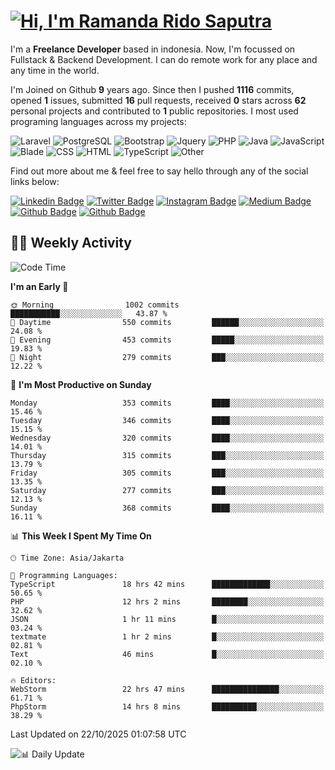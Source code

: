# [![Hi, I'm Ramanda Rido Saputra](https://readme-typing-svg.herokuapp.com?size=24&vCenter=true&lines=%F0%9F%91%8B+Hi%2C+I'm+Ramanda+Rido+Saputra+;%F0%9F%92%BB+Fullstack+Web+Developer+)](https://git.io/typing-svg)

I'm a **Freelance Developer** based in indonesia. Now, I'm focussed on Fullstack & Backend Development. I can do remote work for any place and any time in the world.

I'm Joined on Github **9** years ago. Since then I pushed **1116** commits, opened **1** issues, submitted **16** pull requests, received **0** stars across **62** personal projects and contributed to **1** public repositories.
I most used programing languages across my projects:

![Laravel](https://img.shields.io/badge/Laravel-FF2D20?flat&logo=laravel&logoColor=white)
![PostgreSQL](https://img.shields.io/badge/PostgreSQL-316192?flat&logo=postgresql&logoColor=white)
![Bootstrap](https://img.shields.io/badge/Bootstrap-563D7C?flat&logo=bootstrap&logoColor=white)
![Jquery](https://img.shields.io/badge/jQuery-0769AD?flat&logo=jquery&logoColor=white)
![PHP](https://img.shields.io/badge/-PHP-%234F5D95?style=flat&logo=PHP&logoColor=white)
![Java](https://img.shields.io/badge/-Java-%23b07219?style=flat&logo=Java&logoColor=white)
![JavaScript](https://img.shields.io/badge/-JavaScript-%23f1e05a?style=flat&logo=JavaScript&logoColor=white)
![Blade](https://img.shields.io/badge/-Blade-%23f7523f?style=flat&logo=Blade&logoColor=white)
![CSS](https://img.shields.io/badge/-CSS-%23663399?style=flat&logo=CSS&logoColor=white)
![HTML](https://img.shields.io/badge/-HTML-%23e34c26?style=flat&logo=HTML&logoColor=white)
![TypeScript](https://img.shields.io/badge/-TypeScript-%233178c6?style=flat&logo=TypeScript&logoColor=white)
![Other](https://img.shields.io/badge/-Other-%23ededed?style=flat&logo=Other&logoColor=white)

Find out more about me & feel free to say hello through any of the social links below:

[![Linkedin Badge](https://img.shields.io/badge/-ramandaaridogh-blue?style=flat&logo=Linkedin&logoColor=white&link=https://www.linkedin.com/in/ramanda-rido-saputra/)](https://www.linkedin.com/in/ramanda-rido-saputra/)
[![Twitter Badge](https://img.shields.io/badge/-ramandaaridogh-%231DA1F2.svg?style=flat&logo=twitter&logoColor=white&link=https://www.twitter.com/ramandaaridogh)](https://www.twitter.com/ramandaaridogh/)
[![Instagram Badge](https://img.shields.io/badge/-ramandaaridogh-purple?style=flat&logo=instagram&logoColor=white&link=https://instagram.com/ramandaaridogh_/)](https://instagram.com/ramandaaridogh_)
[![Medium Badge](https://img.shields.io/badge/-@ramandaaridogh-%2312100E.svg?style=flat&logo=Medium&logoColor=white&link=https://medium.com/@ramandaaridogh/)](https://medium.com/@ramandaaridogh)
[![Github Badge](https://img.shields.io/badge/-@ramandaaridogh-100000.svg?style=flat&logo=github&logoColor=white&link=https://github.com/ramandaaridogh)](https://github.com/ramandaaridogh)
[![Github Badge](https://img.shields.io/badge/-@mxcode-100000.svg?style=flat&logo=github&logoColor=white&link=https://github.com/ramanda-mxcode)](https://github.com/ramanda-mxcode)

## 👨‍💻 Weekly Activity
<!--START_SECTION:waka-->
![Code Time](http://img.shields.io/badge/Code%20Time-1%2C701%20hrs%206%20mins-blue)

**I'm an Early 🐤** 

```text
🌞 Morning                1002 commits        ███████████░░░░░░░░░░░░░░   43.87 % 
🌆 Daytime                550 commits         ██████░░░░░░░░░░░░░░░░░░░   24.08 % 
🌃 Evening                453 commits         █████░░░░░░░░░░░░░░░░░░░░   19.83 % 
🌙 Night                  279 commits         ███░░░░░░░░░░░░░░░░░░░░░░   12.22 % 
```
📅 **I'm Most Productive on Sunday** 

```text
Monday                   353 commits         ████░░░░░░░░░░░░░░░░░░░░░   15.46 % 
Tuesday                  346 commits         ████░░░░░░░░░░░░░░░░░░░░░   15.15 % 
Wednesday                320 commits         ████░░░░░░░░░░░░░░░░░░░░░   14.01 % 
Thursday                 315 commits         ███░░░░░░░░░░░░░░░░░░░░░░   13.79 % 
Friday                   305 commits         ███░░░░░░░░░░░░░░░░░░░░░░   13.35 % 
Saturday                 277 commits         ███░░░░░░░░░░░░░░░░░░░░░░   12.13 % 
Sunday                   368 commits         ████░░░░░░░░░░░░░░░░░░░░░   16.11 % 
```


📊 **This Week I Spent My Time On** 

```text
🕑︎ Time Zone: Asia/Jakarta

💬 Programming Languages: 
TypeScript               18 hrs 42 mins      █████████████░░░░░░░░░░░░   50.65 % 
PHP                      12 hrs 2 mins       ████████░░░░░░░░░░░░░░░░░   32.62 % 
JSON                     1 hr 11 mins        █░░░░░░░░░░░░░░░░░░░░░░░░   03.24 % 
textmate                 1 hr 2 mins         █░░░░░░░░░░░░░░░░░░░░░░░░   02.81 % 
Text                     46 mins             █░░░░░░░░░░░░░░░░░░░░░░░░   02.10 % 

🔥 Editors: 
WebStorm                 22 hrs 47 mins      ███████████████░░░░░░░░░░   61.71 % 
PhpStorm                 14 hrs 8 mins       ██████████░░░░░░░░░░░░░░░   38.29 % 
```


 Last Updated on 22/10/2025 01:07:58 UTC
<!--END_SECTION:waka-->

![📊 Daily Update](https://github.com/ramandaaridogh/ramandaaridogh/actions/workflows/update-activity.yml/badge.svg)
